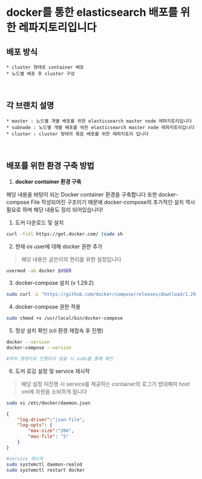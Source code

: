 # docker를 통한 elasticsearch 배포를 위한 레파지토리입니다

## 배포 방식
    * cluster 형태로 container 배포
    * 노드별 배포 후 cluster 구성
<br/>

## 각 브랜치 설명
    * master : 노드별 개별 배포를 위한 elasticsearch master node 레파지토리입니다
    * subnode : 노드별 개별 배포를 위한 elasticsearch master node 레파지토리입니다 
    * cluster : cluster 형태의 묶음 배포를 위한 레파지토리 입니다
<br/>

##  배포를 위한 환경 구축 방법

1. **docker container 환경 구축**

해당 내용을 바탕이 되는 Docker container 환경을 구축합니다 또한 docker-compose File 작성되어진 구조이기 때문에 docker-compose의 추가적인 설치 역시 필요로 하며 해당 내용도 정리 되어있습니다!

1) 도커 다운로드 및 설치 

```bash
curl -fsSl https://get.docker.com/ |sudo sh
```

2) 현재 os user에 대해 docker 권한 추가

> 해당 내용은 글쓴이의 편리를 위한 설정입니다
> 

```bash
usermod -aG docker $USER
```

3)  docker-compose 설치 (v 1.29.2)

```bash
sudo curl -L "https://github.com/docker/compose/releases/download/1.29.2/docker-compose-$(uname -s)-$(uname -m)" -o /usr/local/bin/docker-compose
```

4) docker-compose 권한 적용

```bash
sudo chmod +x /usr/local/bin/docker-compose
```

5) 정상 설치 확인 (cli 환경 재접속 후 진행)

```bash
docker --version
docker-compose --version

#위의 명령어로 진행되지 않을 시 sudo를 통해 확인
```

6) 도커 로깅 설정 및 service 재시작

> 해당 설정 미진행 시 service를 제공하는 container의 로그가 방대해져 host vm에 자원을 소비하게 됩니다
> 

```bash
sudo vi /etc/docker/daemon.json
```

```json
{
	"log-driver":"json-file",
	"log-opts": {
		"max-size":"20m",
		"max-file": "5"
	}
}
```

```bash
#service 재시작
sudo systemctl daemon-realod
sudo systemctl restart docker
```
